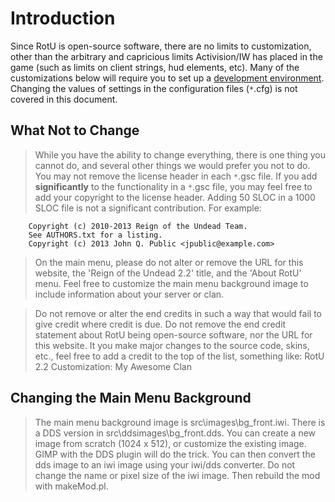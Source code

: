 # Introduction #

Since RotU is open-source software, there are no limits to customization, other than the arbitrary and capricious limits Activision/IW has placed in the game (such as limits on client strings, hud elements, etc).  Many of the customizations below will require you to set up a [development environment](DevelopmentEnvironment.md).  Changing the values of settings in the configuration files (`*`.cfg) is not covered in this document.


## What Not to Change ##
> While you have the ability to change everything, there is one thing you cannot do, and several other things we would prefer you not to do.  You may not remove the license header in each `*`.gsc file.  If you add **significantly** to the functionality in a `*`.gsc file, you may feel free to add your copyright to the license header.  Adding 50 SLOC in a 1000 SLOC file is not a significant contribution.  For example:
```
    Copyright (c) 2010-2013 Reign of the Undead Team.
    See AUTHORS.txt for a listing.
    Copyright (c) 2013 John Q. Public <jpublic@example.com>
```

> On the main menu, please do not alter or remove the URL for this website, the 'Reign of the Undead 2.2' title, and the 'About RotU' menu.  Feel free to customize the main menu background image to include information about your server or clan.

> Do not remove or alter the end credits in such a way that would fail to give credit where credit is due.  Do not remove the end credit statement about RotU being open-source software, nor the URL for this website.  It you make major changes to the source code, skins, etc., feel free to add a credit to the top of the list, something like: RotU 2.2 Customization: My Awesome Clan

## Changing the Main Menu Background ##
> The main menu background image is src\images\bg\_front.iwi.  There is a DDS version in src\ddsimages\bg\_front.dds.  You can create a new image from scratch (1024 x 512), or customize the existing image. GIMP with the DDS plugin will do the trick.  You can then convert the dds image to an iwi image using your iwi/dds converter.  Do not change the name or pixel size of the iwi image.  Then rebuild the mod with makeMod.pl.
